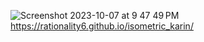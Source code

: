 ![Screenshot 2023-10-07 at 9 47 49 PM](https://github.com/rationality6/isometric_karin/assets/3889468/87a35f88-3499-4509-82c0-338b9e213be5)
https://rationality6.github.io/isometric_karin/
